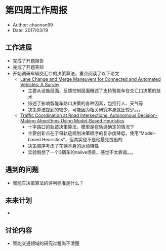 # 第四周工作周报
* Author: chaonan99
* Date: 2017/03/19

## 工作进展
* 完成了开题报告
* 完成了开题答辩
* 开始调研车辆交汇口的决策算法，重点阅读了以下论文
    - [Lane Change and Merge Maneuvers for Connected and Automated Vehicles: A Survey](http://ieeexplore.ieee.org/search/searchresult.jsp?newsearch=true&queryText=lane%20merge%20control)
        + 主要从设施层面，反馈控制层面概述了支持智能车在交汇口决策的技术
        + 综述了影响智能车路口决策的各种因素，包括行人、天气等
        + 决策算法提到的较少，可能因为相关研究本身就比较少。。。
    - [Traffic Coordination at Road Intersections: Autonomous Decision-Making Algorithms Using Model-Based Heuristics](http://ieeexplore.ieee.org/document/7823100/)
        + 十字路口的轨迹决策算法，模型是在轨迹确定的情况下
        + 主要创新点在于将轨迹规划决策顺序的复杂度降低，使用“Model-based Heuristics”，但其实也不是他最先提出的
        + 决策顺序考虑了车辆本身的运动特性
        + 实验假想了一个3辆车的naiive场景，感觉不太靠谱。。。

## 遇到的问题
* 智能车决策算法的评判标准是什么？

## 未来计划
* 

## 讨论内容
* 智能交通领域的研究过程尚不清楚
